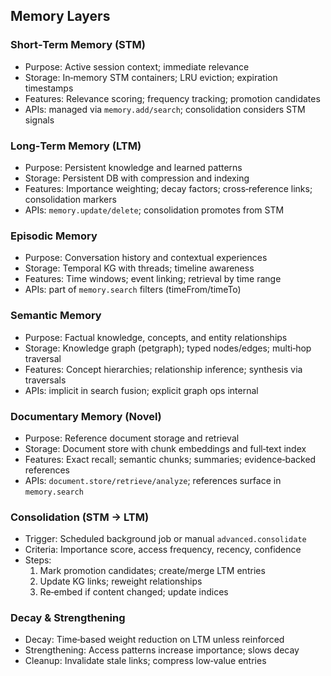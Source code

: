 ## Memory Layers

### Short‑Term Memory (STM)

- Purpose: Active session context; immediate relevance
- Storage: In‑memory STM containers; LRU eviction; expiration timestamps
- Features: Relevance scoring; frequency tracking; promotion candidates
- APIs: managed via `memory.add/search`; consolidation considers STM signals

### Long‑Term Memory (LTM)

- Purpose: Persistent knowledge and learned patterns
- Storage: Persistent DB with compression and indexing
- Features: Importance weighting; decay factors; cross‑reference links; consolidation markers
- APIs: `memory.update/delete`; consolidation promotes from STM

### Episodic Memory

- Purpose: Conversation history and contextual experiences
- Storage: Temporal KG with threads; timeline awareness
- Features: Time windows; event linking; retrieval by time range
- APIs: part of `memory.search` filters (timeFrom/timeTo)

### Semantic Memory

- Purpose: Factual knowledge, concepts, and entity relationships
- Storage: Knowledge graph (petgraph); typed nodes/edges; multi‑hop traversal
- Features: Concept hierarchies; relationship inference; synthesis via traversals
- APIs: implicit in search fusion; explicit graph ops internal

### Documentary Memory (Novel)

- Purpose: Reference document storage and retrieval
- Storage: Document store with chunk embeddings and full‑text index
- Features: Exact recall; semantic chunks; summaries; evidence‑backed references
- APIs: `document.store/retrieve/analyze`; references surface in `memory.search`

### Consolidation (STM → LTM)

- Trigger: Scheduled background job or manual `advanced.consolidate`
- Criteria: Importance score, access frequency, recency, confidence
- Steps:
  1) Mark promotion candidates; create/merge LTM entries
  2) Update KG links; reweight relationships
  3) Re‑embed if content changed; update indices

### Decay & Strengthening

- Decay: Time‑based weight reduction on LTM unless reinforced
- Strengthening: Access patterns increase importance; slows decay
- Cleanup: Invalidate stale links; compress low‑value entries
